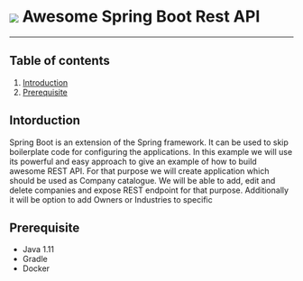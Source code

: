 # <img src="https://github.com/tino097/awesome-spring-boot-rest-api/raw/master/spring-boot-logo.png" align="absmiddle"/> Awesome Spring Boot Rest API

---

## Table of contents
1. [Introduction](#Intorduction)
2. [Prerequisite](#Prerequisite)


## Intorduction

 Spring Boot is an extension of the Spring framework. It can be used to skip boilerplate code for configuring the applications.
 In this example we will use its powerful and easy approach to give an example of how to build awesome REST API. For that purpose
 we will create application which should be used as Company catalogue. We will be able to add, edit and delete companies and expose
 REST endpoint for that purpose. Additionally it will be option to add Owners or Industries to specific

## Prerequisite

- Java 1.11
- Gradle
- Docker

